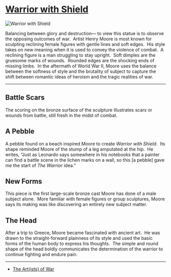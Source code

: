 # [Warrior with Shield](http://artsmia.github.io/griot/#/o/1244)
![Warrior with Shield](http://api.artsmia.org/images/1244/large.jpg)

Balancing between glory and destruction— to view this statue is to observe the opposing outcomes of war.  Artist Henry Moore is most known for sculpting reclining female figures with gentle lines and soft edges.  His style takes on new meaning when it is used to convey the violence of combat.  A reclining figure is a man struggling to stay upright.  Soft dimples are the gruesome marks of wounds.  Rounded edges are the shocking ends of missing limbs.  In the aftermath of World War II, Moore uses the balance between the softness of style and the brutality of subject to capture the shift between romantic ideas of heroism and the tragic realities of war.

---

## Battle Scars

The scoring on the bronze surface of the sculpture illustrates scars or wounds from battle, still fresh in the midst of combat.

## A Pebble

A pebble found on a beach inspired Moore to create *Warrior with Shield*.  Its shape reminded Moore of the stump of a leg amputated at the hip.  He writes, “Just as Leonardo says somewhere in his notebooks that a painter can find a battle scene in the lichen marks on a wall, so this [a pebble] gave me the start of *The Warrior* idea.”

## New Forms

This piece is the first large-scale bronze cast Moore has done of a male subject alone.  More familiar with female figures or group sculptures, Moore says its making was like discovering an entirely new subject matter. 

## The Head

After a trip to Greece, Moore became fascinated with ancient art.  He was drawn to the straight-forward plainness of its style and used the basic forms of the human body to express his thoughts.  The simple and round shape of the head boldly communicates the determination of the warrior to continue fighting and endure pain.

---

* [The Art(ists) of War](../stories/the-art-ists-of-war.md)
